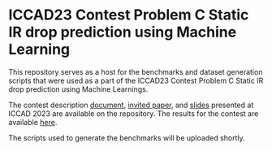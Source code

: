 # ICCAD23 Contest Problem C Static IR drop prediction using Machine Learning

This repository serves as a host for the benchmarks and dataset generation scripts that were used as a part of the ICCAD23 Contest Problem C Static IR drop prediction using Machine Learnings.

The contest description [document](./doc/contest-description.pdf), [invited paper](./doc/invited-paper.pdf), and [slides](./doc/ICCAD23-Contest-ProblemC.pdf) presented at ICCAD 2023 are available on the repository. The results for the contest are available [here](.doc/ICCAD-Final-Scores-Release.xlsx).

The scripts used to generate the benchmarks will be uploaded shortly. 
